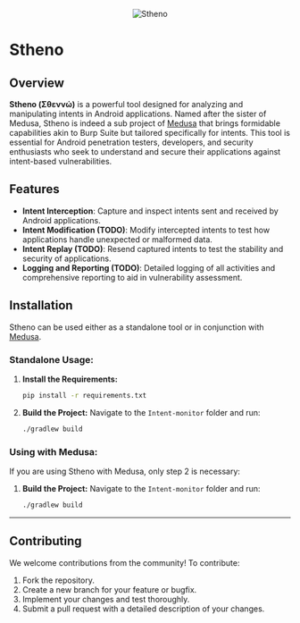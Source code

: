 <p align="center">
  <img src="https://github.com/Ch0pin/stheno/assets/4659186/0c82c3da-1a89-43b5-9b8f-4c161dfc5c5c" alt="Stheno">
</p>

# Stheno

## Overview

**Stheno (Σθεννώ)** is a powerful tool designed for analyzing and manipulating intents in Android applications. Named after the sister of Medusa, Stheno is indeed a sub project of [Medusa](https://github.com/Ch0pin/medusa) that brings formidable capabilities akin to Burp Suite but tailored specifically for intents. This tool is essential for Android penetration testers, developers, and security enthusiasts who seek to understand and secure their applications against intent-based vulnerabilities.

## Features

- **Intent Interception**: Capture and inspect intents sent and received by Android applications. 
- **Intent Modification (TODO)**: Modify intercepted intents to test how applications handle unexpected or malformed data.
- **Intent Replay (TODO)**: Resend captured intents to test the stability and security of applications.
- **Logging and Reporting (TODO)**: Detailed logging of all activities and comprehensive reporting to aid in vulnerability assessment.


## Installation 

Stheno can be used either as a standalone tool or in conjunction with [Medusa](https://github.com/Ch0pin/medusa).

### Standalone Usage:

1. **Install the Requirements:**
   ```sh
   pip install -r requirements.txt
   ```

2. **Build the Project:**
   Navigate to the `Intent-monitor` folder and run:
   ```sh
   ./gradlew build
   ```

### Using with Medusa:

If you are using Stheno with Medusa, only step 2 is necessary:

1. **Build the Project:**
   Navigate to the `Intent-monitor` folder and run:
   ```sh
   ./gradlew build
   ```

---


## Contributing

We welcome contributions from the community! To contribute:

1. Fork the repository.
2. Create a new branch for your feature or bugfix.
3. Implement your changes and test thoroughly.
4. Submit a pull request with a detailed description of your changes.
